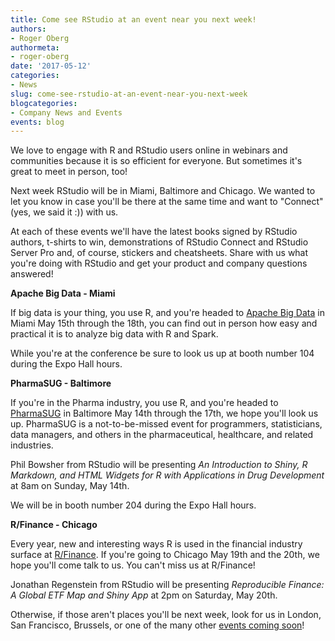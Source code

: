 ```yaml
---
title: Come see RStudio at an event near you next week!
authors:
- Roger Oberg
authormeta: 
- roger-oberg
date: '2017-05-12'
categories:
- News
slug: come-see-rstudio-at-an-event-near-you-next-week
blogcategories:
- Company News and Events
events: blog
---
```



We love to engage with R and RStudio users online in webinars and communities because it is so efficient for everyone. But sometimes it's great to meet in person, too!

Next week RStudio will be in Miami, Baltimore and Chicago. We wanted to let you know in case you'll be there at the same time and want to "Connect" (yes, we said it :)) with us.

At each of these events we'll have the latest books signed by RStudio authors, t-shirts to win, demonstrations of RStudio Connect and RStudio Server Pro and, of course, stickers and cheatsheets. Share with us what you're doing with RStudio and get your product and company questions answered!

**Apache Big Data - Miami**

If big data is your thing, you use R, and you're headed to [Apache Big Data](http://events.linuxfoundation.org/events/apache-big-data-north-america) in Miami May 15th through the 18th, you can find out in person how easy and practical it is to analyze big data with R and Spark.

While you're at the conference be sure to look us up at booth number 104 during the Expo Hall hours.

**PharmaSUG - Baltimore**

If you're in the Pharma industry, you use R, and you're headed to [PharmaSUG](https://pharmasug.org/us/index.html) in Baltimore May 14th through the 17th, we hope you'll look us up. PharmaSUG is a not-to-be-missed event for programmers, statisticians, data managers, and others in the pharmaceutical, healthcare, and related industries.

Phil Bowsher from RStudio will be presenting _An Introduction to Shiny, R Markdown, and HTML Widgets for R with Applications in Drug Development_ at 8am on Sunday, May 14th.

We will be in booth number 204 during the Expo Hall hours.

**R/Finance - Chicago**

Every year, new and interesting ways R is used in the financial industry surface at [R/Finance](http://www.rinfinance.com/). If you're going to Chicago May 19th and the 20th, we hope you'll come talk to us. You can't miss us at R/Finance!

Jonathan Regenstein from RStudio will be presenting _Reproducible Finance: A Global ETF Map and Shiny App_ at 2pm on Saturday, May 20th.

Otherwise, if those aren't places you'll be next week, look for us in London, San Francisco, Brussels, or one of the many other [events coming soon](https://www.rstudio.com/about/news-events/)!

